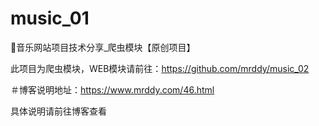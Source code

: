 # music_01
🍭音乐网站项目技术分享_爬虫模块【原创项目】

此项目为爬虫模块，WEB模块请前往：https://github.com/mrddy/music_02

＃博客说明地址：https://www.mrddy.com/46.html

具体说明请前往博客查看
